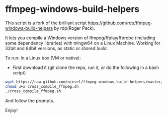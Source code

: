 ffmpeg-windows-build-helpers
============================

This script is a fork of the brilliant script https://github.com/rdp/ffmpeg-windows-build-helpers by rdp(Roger Pack). 

It lets you compile a Windows version of ffmpeg/ffplay/ffprobe (including some dependency libraries) with  mingw64 on a Linux Machine.
Working for 32bit and 64bit versions, as static or shared build.


To run:
In a Linux box (VM or native):

- First download it (git clone the repo, run it, or do the following in a bash script)

```bash
wget https://raw.github.com/niesel/ffmpeg-windows-build-helpers/master/cross_compile_ffmpeg.sh -O cross_compile_ffmpeg.sh
chmod u+x cross_compile_ffmpeg.sh
./cross_compile_ffmpeg.sh
```

And follow the prompts.

Enjoy!
